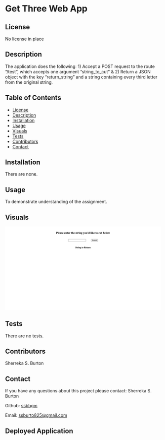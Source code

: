 # Get Three Web App 

## License
No license in place


## Description
The application does the following: 1) Accept a POST request to the route “/test”, which accepts one argument “string_to_cut” & 2) Return a JSON object with the key “return_string” and a string containing every third letter from the original string.

## Table of Contents

- [License](#license)
- [Description](#description)
- [Installation](#installation)
- [Usage](#usage)
- [Visuals](#visuals)
- [Tests](#tests)
- [Contributors](#contributors)
- [Contact](#contact)

## Installation
There are none.

## Usage
To demonstrate understanding of the assignment.

## Visuals
![This is a screenshot/demo of the project.](./public/screenshot.png)

## Tests

There are no tests.

## Contributors

Sherreka S. Burton

## Contact

If you have any questions about this project please contact: Sherreka S. Burton

Github: [ssbbgm](http://github.com/ssbbgm)

Email: ssburto825@gmail.com

## Deployed Application


